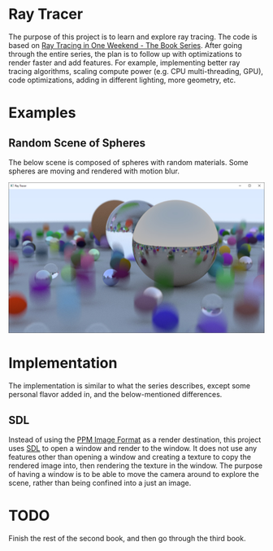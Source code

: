 # Ray Tracer

The purpose of this project is to learn and explore ray tracing. The code is based
on [Ray Tracing in One Weekend - The Book Series](https://raytracing.github.io/). After going through the entire series,
the plan is to follow up with optimizations to render faster and add features. For example, implementing better ray
tracing algorithms, scaling compute power (e.g. CPU multi-threading, GPU), code optimizations, adding in different
lighting, more geometry, etc.

# Examples

## Random Scene of Spheres

The below scene is composed of spheres with random materials. Some spheres are moving and rendered with motion blur.

![Spheres](/images/spheres.jpg)

# Implementation

The implementation is similar to what the series describes, except some personal flavor added in, and the
below-mentioned differences.

## SDL

Instead of using
the [PPM Image Format](https://raytracing.github.io/books/RayTracingInOneWeekend.html#outputanimage/theppmimageformat)
as a render destination, this project uses [SDL](https://www.libsdl.org/) to open a window and render to the window. It
does not use any features other than opening a window and creating a texture to copy the rendered image into, then
rendering the texture in the window. The purpose of having a window is to be able to move the camera around to explore
the scene, rather than being confined into a just an image.

# TODO

Finish the rest of the second book, and then go through the third book.